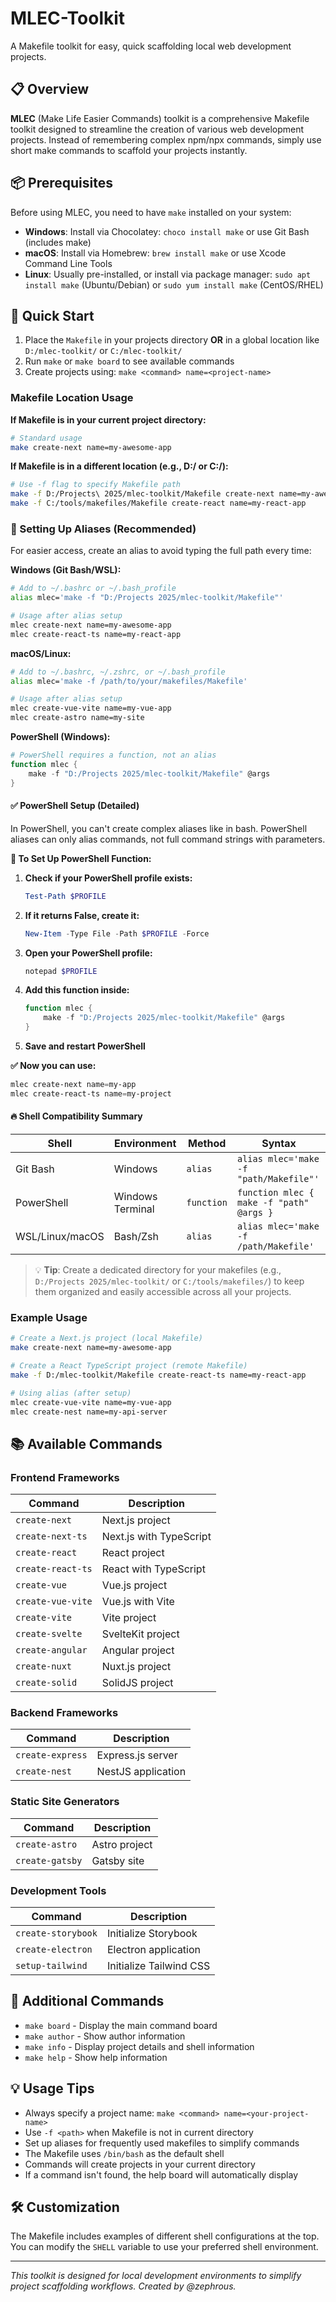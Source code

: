 # MLEC-Toolkit

A Makefile toolkit for easy, quick scaffolding local web development projects.

## 📋 Overview

**MLEC** (Make Life Easier Commands) toolkit is a comprehensive Makefile toolkit designed to streamline the creation of various web development projects. Instead of remembering complex npm/npx commands, simply use short make commands to scaffold your projects instantly.

## 📦 Prerequisites

Before using MLEC, you need to have `make` installed on your system:

- **Windows**: Install via Chocolatey: `choco install make` or use Git Bash (includes make)
- **macOS**: Install via Homebrew: `brew install make` or use Xcode Command Line Tools
- **Linux**: Usually pre-installed, or install via package manager: `sudo apt install make` (Ubuntu/Debian) or `sudo yum install make` (CentOS/RHEL)

## 🚀 Quick Start

1. Place the `Makefile` in your projects directory **OR** in a global location like `D:/mlec-toolkit/` or `C:/mlec-toolkit/`
2. Run `make` or `make board` to see available commands
3. Create projects using: `make <command> name=<project-name>`

### Makefile Location Usage

**If Makefile is in your current project directory:**

```bash
# Standard usage
make create-next name=my-awesome-app
```

**If Makefile is in a different location (e.g., D:/ or C:/):**

```bash
# Use -f flag to specify Makefile path
make -f D:/Projects\ 2025/mlec-toolkit/Makefile create-next name=my-awesome-app
make -f C:/tools/makefiles/Makefile create-react name=my-react-app
```

### 🔗 Setting Up Aliases (Recommended)

For easier access, create an alias to avoid typing the full path every time:

**Windows (Git Bash/WSL):**

```bash
# Add to ~/.bashrc or ~/.bash_profile
alias mlec='make -f "D:/Projects 2025/mlec-toolkit/Makefile"'

# Usage after alias setup
mlec create-next name=my-awesome-app
mlec create-react-ts name=my-react-app
```

**macOS/Linux:**

```bash
# Add to ~/.bashrc, ~/.zshrc, or ~/.bash_profile
alias mlec='make -f /path/to/your/makefiles/Makefile'

# Usage after alias setup
mlec create-vue-vite name=my-vue-app
mlec create-astro name=my-site
```

**PowerShell (Windows):**

```powershell
# PowerShell requires a function, not an alias
function mlec {
    make -f "D:/Projects 2025/mlec-toolkit/Makefile" @args
}
```

#### ✅ PowerShell Setup (Detailed)

In PowerShell, you can't create complex aliases like in bash. PowerShell aliases can only alias commands, not full command strings with parameters.

**🔧 To Set Up PowerShell Function:**

1. **Check if your PowerShell profile exists:**

   ```powershell
   Test-Path $PROFILE
   ```

2. **If it returns False, create it:**

   ```powershell
   New-Item -Type File -Path $PROFILE -Force
   ```

3. **Open your PowerShell profile:**

   ```powershell
   notepad $PROFILE
   ```

4. **Add this function inside:**

   ```powershell
   function mlec {
       make -f "D:/Projects 2025/mlec-toolkit/Makefile" @args
   }
   ```

5. **Save and restart PowerShell**

**✅ Now you can use:**

```powershell
mlec create-next name=my-app
mlec create-react-ts name=my-project
```

#### 🔥 Shell Compatibility Summary

| Shell | Environment | Method | Syntax |
|-------|-------------|--------|--------|
| Git Bash | Windows | `alias` | `alias mlec='make -f "path/Makefile"'` |
| PowerShell | Windows Terminal | `function` | `function mlec { make -f "path" @args }` |
| WSL/Linux/macOS | Bash/Zsh | `alias` | `alias mlec='make -f /path/Makefile'` |

> 💡 **Tip**: Create a dedicated directory for your makefiles (e.g., `D:/Projects 2025/mlec-toolkit/` or `C:/tools/makefiles/`) to keep them organized and easily accessible across all your projects.

### Example Usage

```bash
# Create a Next.js project (local Makefile)
make create-next name=my-awesome-app

# Create a React TypeScript project (remote Makefile)
make -f D:/mlec-toolkit/Makefile create-react-ts name=my-react-app

# Using alias (after setup)
mlec create-vue-vite name=my-vue-app
mlec create-nest name=my-api-server
```

## 📚 Available Commands

### Frontend Frameworks

| Command | Description |
|---------|-------------|
| `create-next` | Next.js project |
| `create-next-ts` | Next.js with TypeScript |
| `create-react` | React project |
| `create-react-ts` | React with TypeScript |
| `create-vue` | Vue.js project |
| `create-vue-vite` | Vue.js with Vite |
| `create-vite` | Vite project |
| `create-svelte` | SvelteKit project |
| `create-angular` | Angular project |
| `create-nuxt` | Nuxt.js project |
| `create-solid` | SolidJS project |

### Backend Frameworks

| Command | Description |
|---------|-------------|
| `create-express` | Express.js server |
| `create-nest` | NestJS application |

### Static Site Generators

| Command | Description |
|---------|-------------|
| `create-astro` | Astro project |
| `create-gatsby` | Gatsby site |

### Development Tools

| Command | Description |
|---------|-------------|
| `create-storybook` | Initialize Storybook |
| `create-electron` | Electron application |
| `setup-tailwind` | Initialize Tailwind CSS |

## 🔧 Additional Commands

- `make board` - Display the main command board
- `make author` - Show author information
- `make info` - Display project details and shell information
- `make help` - Show help information

## 💡 Usage Tips

- Always specify a project name: `make <command> name=<your-project-name>`
- Use `-f <path>` when Makefile is not in current directory
- Set up aliases for frequently used makefiles to simplify commands
- The Makefile uses `/bin/bash` as the default shell
- Commands will create projects in your current directory
- If a command isn't found, the help board will automatically display

## 🛠️ Customization

The Makefile includes examples of different shell configurations at the top. You can modify the `SHELL` variable to use your preferred shell environment.

---

*This toolkit is designed for local development environments to simplify project scaffolding workflows. Created by @zephrous.*
